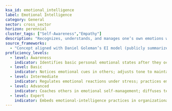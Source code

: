 ```yaml
---
ksa_id: emotional_intelligence
label: Emotional Intelligence
category: General
sector: cross_sector
horizon: perennial
cluster_tags: ["Self-Awareness","Empathy"]
description: "Recognizes, understands, and manages one’s own emotions while perceiving and positively influencing the emotions of others."
source_frameworks:
  - "Concept aligned with Daniel Goleman’s EI model (publicly summarized); wording original"
proficiency_levels:
  - level: Awareness
    indicator: Identifies basic personal emotional states after they occur.
  - level: Basic
    indicator: Notices emotional cues in others; adjusts tone to maintain positive interactions.
  - level: Intermediate
    indicator: Regulates emotional reactions under stress; practices empathy to build rapport.
  - level: Advanced
    indicator: Coaches others in emotional self-management; diffuses tense situations through skilled emotional insight.
  - level: Expert
    indicator: Embeds emotional-intelligence practices in organizational culture; mentors leaders in leveraging EI for strategy and change.
---
```

